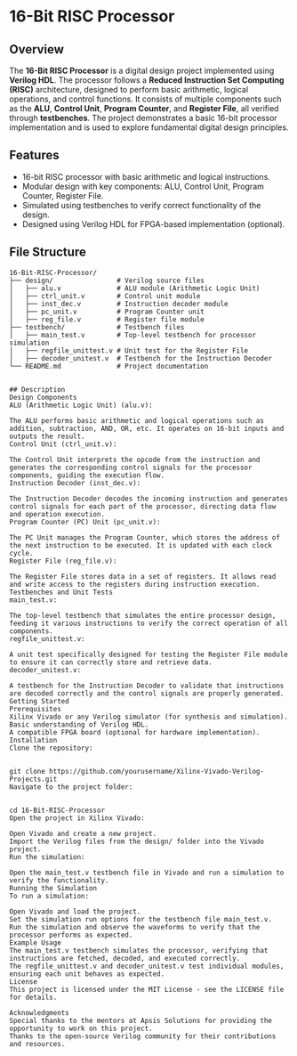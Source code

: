 # 16-Bit RISC Processor

## Overview

The **16-Bit RISC Processor** is a digital design project implemented using **Verilog HDL**. The processor follows a **Reduced Instruction Set Computing (RISC)** architecture, designed to perform basic arithmetic, logical operations, and control functions. It consists of multiple components such as the **ALU**, **Control Unit**, **Program Counter**, and **Register File**, all verified through **testbenches**. The project demonstrates a basic 16-bit processor implementation and is used to explore fundamental digital design principles.

## Features

- 16-bit RISC processor with basic arithmetic and logical instructions.
- Modular design with key components: ALU, Control Unit, Program Counter, Register File.
- Simulated using testbenches to verify correct functionality of the design.
- Designed using Verilog HDL for FPGA-based implementation (optional).

## File Structure
```plaintext
16-Bit-RISC-Processor/
├── design/                # Verilog source files
│   ├── alu.v              # ALU module (Arithmetic Logic Unit)
│   ├── ctrl_unit.v        # Control unit module
│   ├── inst_dec.v         # Instruction decoder module
│   ├── pc_unit.v          # Program Counter unit
│   ├── reg_file.v         # Register file module
├── testbench/             # Testbench files
│   ├── main_test.v        # Top-level testbench for processor simulation
│   ├── regfile_unittest.v # Unit test for the Register File
│   ├── decoder_unitest.v  # Testbench for the Instruction Decoder
└── README.md              # Project documentation


## Description
Design Components
ALU (Arithmetic Logic Unit) (alu.v):

The ALU performs basic arithmetic and logical operations such as addition, subtraction, AND, OR, etc. It operates on 16-bit inputs and outputs the result.
Control Unit (ctrl_unit.v):

The Control Unit interprets the opcode from the instruction and generates the corresponding control signals for the processor components, guiding the execution flow.
Instruction Decoder (inst_dec.v):

The Instruction Decoder decodes the incoming instruction and generates control signals for each part of the processor, directing data flow and operation execution.
Program Counter (PC) Unit (pc_unit.v):

The PC Unit manages the Program Counter, which stores the address of the next instruction to be executed. It is updated with each clock cycle.
Register File (reg_file.v):

The Register File stores data in a set of registers. It allows read and write access to the registers during instruction execution.
Testbenches and Unit Tests
main_test.v:

The top-level testbench that simulates the entire processor design, feeding it various instructions to verify the correct operation of all components.
regfile_unittest.v:

A unit test specifically designed for testing the Register File module to ensure it can correctly store and retrieve data.
decoder_unitest.v:

A testbench for the Instruction Decoder to validate that instructions are decoded correctly and the control signals are properly generated.
Getting Started
Prerequisites
Xilinx Vivado or any Verilog simulator (for synthesis and simulation).
Basic understanding of Verilog HDL.
A compatible FPGA board (optional for hardware implementation).
Installation
Clone the repository:


git clone https://github.com/yourusername/Xilinx-Vivado-Verilog-Projects.git
Navigate to the project folder:


cd 16-Bit-RISC-Processor
Open the project in Xilinx Vivado:

Open Vivado and create a new project.
Import the Verilog files from the design/ folder into the Vivado project.
Run the simulation:

Open the main_test.v testbench file in Vivado and run a simulation to verify the functionality.
Running the Simulation
To run a simulation:

Open Vivado and load the project.
Set the simulation run options for the testbench file main_test.v.
Run the simulation and observe the waveforms to verify that the processor performs as expected.
Example Usage
The main_test.v testbench simulates the processor, verifying that instructions are fetched, decoded, and executed correctly.
The regfile_unittest.v and decoder_unitest.v test individual modules, ensuring each unit behaves as expected.
License
This project is licensed under the MIT License - see the LICENSE file for details.

Acknowledgments
Special thanks to the mentors at Apsis Solutions for providing the opportunity to work on this project.
Thanks to the open-source Verilog community for their contributions and resources.

